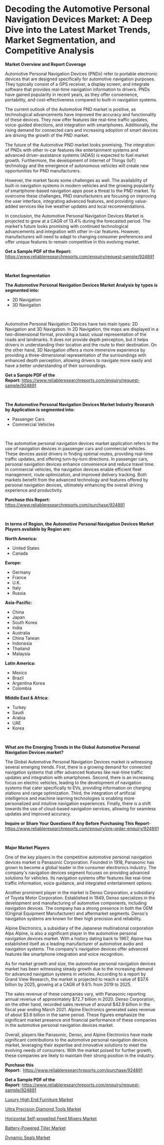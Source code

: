 <p><h1>Decoding the Automotive Personal Navigation Devices Market: A Deep Dive into the Latest Market Trends, Market Segmentation, and Competitive Analysis</h1></p><p><strong>Market Overview and Report Coverage</strong></p>
<p><p>Automotive Personal Navigation Devices (PNDs) refer to portable electronic devices that are designed specifically for automotive navigation purposes. They typically consist of a GPS receiver, a display screen, and integrate software that provides real-time navigation information to drivers. PNDs have gained popularity in recent years, as they offer convenience, portability, and cost-effectiveness compared to built-in navigation systems.</p><p>The current outlook of the Automotive PND market is positive, as technological advancements have improved the accuracy and functionality of these devices. They now offer features like real-time traffic updates, voice-guided directions, and integration with smartphones. Additionally, the rising demand for connected cars and increasing adoption of smart devices are driving the growth of the PND market.</p><p>The future of the Automotive PND market looks promising. The integration of PNDs with other in-car features like entertainment systems and advanced driver-assistance systems (ADAS) is expected to fuel market growth. Furthermore, the development of Internet of Things (IoT) technology and the emergence of autonomous vehicles will create new opportunities for PND manufacturers.</p><p>However, the market faces some challenges as well. The availability of built-in navigation systems in modern vehicles and the growing popularity of smartphone-based navigation apps pose a threat to the PND market. To overcome these challenges, PND manufacturers are focusing on improving the user interface, integrating advanced features, and providing value-added services like live weather updates and local recommendations.</p><p>In conclusion, the Automotive Personal Navigation Devices Market is projected to grow at a CAGR of 13.4% during the forecasted period. The market's future looks promising with continued technological advancements and integration with other in-car features. However, manufacturers will need to adapt to changing consumer preferences and offer unique features to remain competitive in this evolving market.</p></p>
<p><strong>Get a Sample PDF of the Report:</strong> <a href="https://www.reliableresearchreports.com/enquiry/request-sample/924891">https://www.reliableresearchreports.com/enquiry/request-sample/924891</a></p>
<p>&nbsp;</p>
<p><strong>Market Segmentation</strong></p>
<p><strong>The Automotive Personal Navigation Devices Market Analysis by types is segmented into:</strong></p>
<p><ul><li>2D Navigation</li><li>3D Navigation</li></ul></p>
<p>&nbsp;</p>
<p><p>Automotive Personal Navigation Devices have two main types: 2D Navigation and 3D Navigation. In 2D Navigation, the maps are displayed in a two-dimensional format, providing a basic visual representation of the roads and landmarks. It does not provide depth perception, but it helps drivers in understanding their location and the route to their destination. On the other hand, 3D Navigation offers a more immersive experience by providing a three-dimensional representation of the surroundings with enhanced depth perception, allowing drivers to navigate more easily and have a better understanding of their surroundings.</p></p>
<p><strong>Get a Sample PDF of the Report:</strong>&nbsp;<a href="https://www.reliableresearchreports.com/enquiry/request-sample/924891">https://www.reliableresearchreports.com/enquiry/request-sample/924891</a></p>
<p>&nbsp;</p>
<p><strong>The Automotive Personal Navigation Devices Market Industry Research by Application is segmented into:</strong></p>
<p><ul><li>Passenger Cars</li><li>Commercial Vehicles</li></ul></p>
<p>&nbsp;</p>
<p><p>The automotive personal navigation devices market application refers to the use of navigation devices in passenger cars and commercial vehicles. These devices assist drivers in finding optimal routes, providing real-time traffic updates, and offering turn-by-turn directions. In passenger cars, personal navigation devices enhance convenience and reduce travel time. In commercial vehicles, the navigation devices enable efficient fleet management, route optimization, and improved delivery tracking. Both markets benefit from the advanced technology and features offered by personal navigation devices, ultimately enhancing the overall driving experience and productivity.</p></p>
<p><strong>Purchase this Report:</strong>&nbsp; <a href="https://www.reliableresearchreports.com/purchase/924891">https://www.reliableresearchreports.com/purchase/924891</a></p>
<p>&nbsp;</p>
<p><strong>In terms of Region, the Automotive Personal Navigation Devices Market Players available by Region are:</strong></p>
<p>
    <p> <strong> North America: </strong>
        <ul>
            <li>United States</li>
            <li>Canada</li>
        </ul>
        </p> 
    <p> <strong> Europe: </strong>
        <ul>
            <li>Germany</li>
            <li>France</li>
            <li>U.K.</li>
            <li>Italy</li>
            <li>Russia</li>
        </ul>
        </p> 
    <p> <strong> Asia-Pacific: </strong>
        <ul>
            <li>China</li>
            <li>Japan</li>
            <li>South Korea</li>
            <li>India</li>
            <li>Australia</li>
            <li>China Taiwan</li>
            <li>Indonesia</li>
            <li>Thailand</li>
            <li>Malaysia</li>
        </ul>
        </p> 
    <p> <strong> Latin America: </strong>
        <ul>
            <li>Mexico</li>
            <li>Brazil</li>
            <li>Argentina Korea</li>
            <li>Colombia</li>
        </ul>
        </p> 
    <p> <strong> Middle East & Africa: </strong>
        <ul>
            <li>Turkey</li>
            <li>Saudi</li>
            <li>Arabia</li>
            <li>UAE</li>
            <li>Korea</li>
        </ul>
    </p>
    </p>
<p>&nbsp;</p>
<p><strong>What are the Emerging Trends in the Global Automotive Personal Navigation Devices market?</strong></p>
<p><p>The Global Automotive Personal Navigation Devices market is witnessing several emerging trends. First, there is a growing demand for connected navigation systems that offer advanced features like real-time traffic updates and integration with smartphones. Second, there is an increasing focus on electric vehicles, leading to the development of navigation systems that cater specifically to EVs, providing information on charging stations and range optimization. Third, the integration of artificial intelligence and machine learning technologies is enabling more personalized and intuitive navigation experiences. Finally, there is a shift towards the use of cloud-based navigation services, allowing for seamless updates and improved accuracy.</p></p>
<p><strong>Inquire or Share Your Questions If Any Before Purchasing This Report</strong>- <a href="https://www.reliableresearchreports.com/enquiry/pre-order-enquiry/924891">https://www.reliableresearchreports.com/enquiry/pre-order-enquiry/924891</a></p>
<p>&nbsp;</p>
<p><strong>Major Market Players</strong></p>
<p><p>One of the key players in the competitive automotive personal navigation devices market is Panasonic Corporation. Founded in 1918, Panasonic has grown to become a global leader in the consumer electronics industry. The company's navigation devices segment focuses on providing advanced solutions for vehicles. Its navigation systems offer features like real-time traffic information, voice guidance, and integrated entertainment options. </p><p>Another prominent player in the market is Denso Corporation, a subsidiary of Toyota Motor Corporation. Established in 1949, Denso specializes in the development and manufacturing of automotive components, including navigation devices. The company has a strong presence in both the OEM (Original Equipment Manufacturer) and aftermarket segments. Denso's navigation systems are known for their high precision and reliability.</p><p>Alpine Electronics, a subsidiary of the Japanese multinational corporation Alps Alpine, is also a significant player in the automotive personal navigation devices market. With a history dating back to 1967, Alpine has established itself as a leading manufacturer of automotive audio and navigation systems. The company's navigation devices offer advanced features like smartphone integration and voice recognition.</p><p>As for market growth and size, the automotive personal navigation devices market has been witnessing steady growth due to the increasing demand for advanced navigation systems in vehicles. According to a report by Grand View Research, the market is projected to reach a value of $37.6 billion by 2025, growing at a CAGR of 9.6% from 2019 to 2025.</p><p>The sales revenue of these companies vary, with Panasonic reporting annual revenue of approximately $72.7 billion in 2020. Denso Corporation, on the other hand, recorded sales revenue of around $42.9 billion in the fiscal year ending March 2021. Alpine Electronics generated sales revenue of about $3.6 billion in the same period. These figures emphasize the significant market presence and financial performance of these companies in the automotive personal navigation devices market.</p><p>Overall, players like Panasonic, Denso, and Alpine Electronics have made significant contributions to the automotive personal navigation devices market, leveraging their expertise and innovative solutions to meet the evolving needs of consumers. With the market poised for further growth, these companies are likely to maintain their strong position in the industry.</p></p>
<p><strong>Purchase this Report:</strong>&nbsp;&nbsp;<a href="https://www.reliableresearchreports.com/purchase/924891">https://www.reliableresearchreports.com/purchase/924891</a></p>
<p></p>
<p><strong>Get a Sample PDF of the Report:</strong>&nbsp;<a href="https://www.reliableresearchreports.com/enquiry/request-sample/924891">https://www.reliableresearchreports.com/enquiry/request-sample/924891</a></p>
<p><p><a href="https://medium.com/@irmaabshire/luxury-high-end-furniture-market-size-growth-forecast-2023-2030-ca10cef4c072">Luxury High End Furniture Market</a></p><p><a href="https://www.linkedin.com/pulse/ultra-precision-diamond-tools-market-research-report-provides-7zxpc/">Ultra Precision Diamond Tools Market</a></p><p><a href="https://github.com/Chiragrp23/Market-Research-Report-List-1/blob/main/horizontal-self-propelled-feed-mixers-market.md">Horizontal Self-propelled Feed Mixers Market</a></p><p><a href="https://www.linkedin.com/pulse/decoding-battery-powered-tiller-market-deep-dive-latest-qslyc/">Battery-Powered Tiller Market</a></p><p><a href="https://medium.com/@jamesday5g/dynamic-seals-market-size-growth-forecast-2023-2030-0d72475c7e49">Dynamic Seals Market</a></p></p>